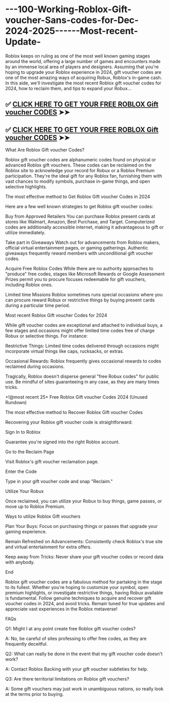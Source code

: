 # ---100-Working-Roblox-Gift-voucher-Sans-codes-for-Dec-2024-2025------Most-recent-Update-

Roblox keeps on ruling as one of the most well known gaming stages around the world, offering a large number of games and encounters made by an immense local area of players and designers. Assuming that you're hoping to upgrade your Roblox experience in 2024, gift voucher codes are one of the most amazing ways of acquiring Robux, Roblox's in-game cash. In this aide, we'll investigate the most recent Roblox gift voucher codes for 2024, how to reclaim them, and tips to expand your Robux...

## ✅ [CLICK HERE TO GET YOUR FREE ROBLOX Gift voucher CODES](https://unique.giftcardshopzone.com/robloxgiftcard/roblsidkh-klasf-ej-sdfkief.html) ➤➤

## ✅ [CLICK HERE TO GET YOUR FREE ROBLOX Gift voucher CODES](https://unique.giftcardshopzone.com/robloxgiftcard/roblsidkh-klasf-ej-sdfkief.html) ➤➤
What Are Roblox Gift voucher Codes?

Roblox gift voucher codes are alphanumeric codes found on physical or advanced Roblox gift vouchers. These codes can be reclaimed on the Roblox site to acknowledge your record for Robux or a Roblox Premium participation. They're the ideal gift for any Roblox fan, furnishing them with vast chances to modify symbols, purchase in-game things, and open selective highlights.

The most effective method to Get Roblox Gift voucher Codes in 2024

Here are a few well known strategies to get Roblox gift voucher codes:

Buy from Approved Retailers You can purchase Roblox present cards at stores like Walmart, Amazon, Best Purchase, and Target. Computerized codes are additionally accessible internet, making it advantageous to gift or utilize immediately.

Take part in Giveaways Watch out for advancements from Roblox makers, official virtual entertainment pages, or gaming gatherings. Authentic giveaways frequently reward members with unconditional gift voucher codes.

Acquire Free Roblox Codes While there are no authority approaches to "produce" free codes, stages like Microsoft Rewards or Google Assessment Prizes permit you to procure focuses redeemable for gift vouchers, including Roblox ones.

Limited time Missions Roblox sometimes runs special occasions where you can procure reward Robux or restrictive things by buying present cards during a particular time period.

Most recent Roblox Gift voucher Codes for 2024

While gift voucher codes are exceptional and attached to individual buys, a few stages and occasions might offer limited time codes free of charge Robux or selective things. For instance:

Restrictive Things: Limited time codes delivered through occasions might incorporate virtual things like caps, rucksacks, or extras.

Occasional Rewards: Roblox frequently gives occasional rewards to codes reclaimed during occasions.

Tragically, Roblox doesn't disperse general "free Robux codes" for public use. Be mindful of sites guaranteeing in any case, as they are many times tricks.

+!@most recent 25+ Free Roblox Gift voucher Codes 2024 (Unused Rundown)

The most effective method to Recover Roblox Gift voucher Codes

Recovering your Roblox gift voucher code is straightforward:

Sign In to Roblox

Guarantee you're signed into the right Roblox account.

Go to the Reclaim Page

Visit Roblox's gift voucher reclamation page.

Enter the Code

Type in your gift voucher code and snap "Reclaim."

Utilize Your Robux

Once reclaimed, you can utilize your Robux to buy things, game passes, or move up to Roblox Premium.

Ways to utilize Roblox Gift vouchers

Plan Your Buys: Focus on purchasing things or passes that upgrade your gaming experience.

Remain Refreshed on Advancements: Consistently check Roblox's true site and virtual entertainment for extra offers.

Keep away from Tricks: Never share your gift voucher codes or record data with anybody.

End

Roblox gift voucher codes are a fabulous method for partaking in the stage to its fullest. Whether you're hoping to customize your symbol, open premium highlights, or investigate restrictive things, having Robux available is fundamental. Follow genuine techniques to acquire and recover gift voucher codes in 2024, and avoid tricks. Remain tuned for true updates and appreciate vast experiences in the Roblox metaverse!

FAQs

Q1: Might I at any point create free Roblox gift voucher codes?

A: No, be careful of sites professing to offer free codes, as they are frequently deceitful.

Q2: What can really be done in the event that my gift voucher code doesn't work?

A: Contact Roblox Backing with your gift voucher subtleties for help.

Q3: Are there territorial limitations on Roblox gift vouchers?

A: Some gift vouchers may just work in unambiguous nations, so really look at the terms prior to buying.
